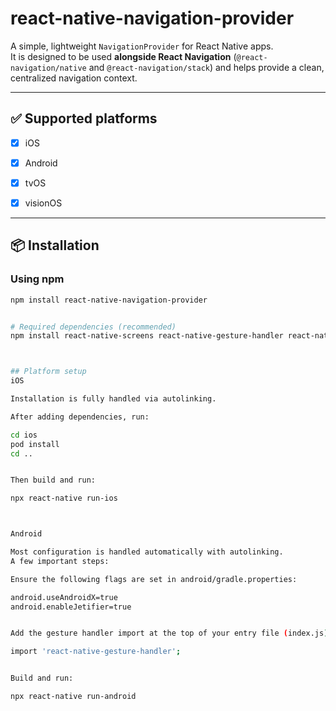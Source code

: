 # react-native-navigation-provider

A simple, lightweight `NavigationProvider` for React Native apps.  
It is designed to be used **alongside React Navigation** (`@react-navigation/native` and `@react-navigation/stack`) and helps provide a clean, centralized navigation context.

---

## ✅ Supported platforms

- [x] iOS  
- [x] Android  
- [x] tvOS  
- [x] visionOS  


---

## 📦 Installation

### Using npm
```bash
npm install react-native-navigation-provider


# Required dependencies (recommended)
npm install react-native-screens react-native-gesture-handler react-native-reanimated



## Platform setup
iOS

Installation is fully handled via autolinking.

After adding dependencies, run:

cd ios
pod install
cd ..


Then build and run:

npx react-native run-ios



Android

Most configuration is handled automatically with autolinking.
A few important steps:

Ensure the following flags are set in android/gradle.properties:

android.useAndroidX=true
android.enableJetifier=true


Add the gesture handler import at the top of your entry file (index.js):

import 'react-native-gesture-handler';


Build and run:

npx react-native run-android